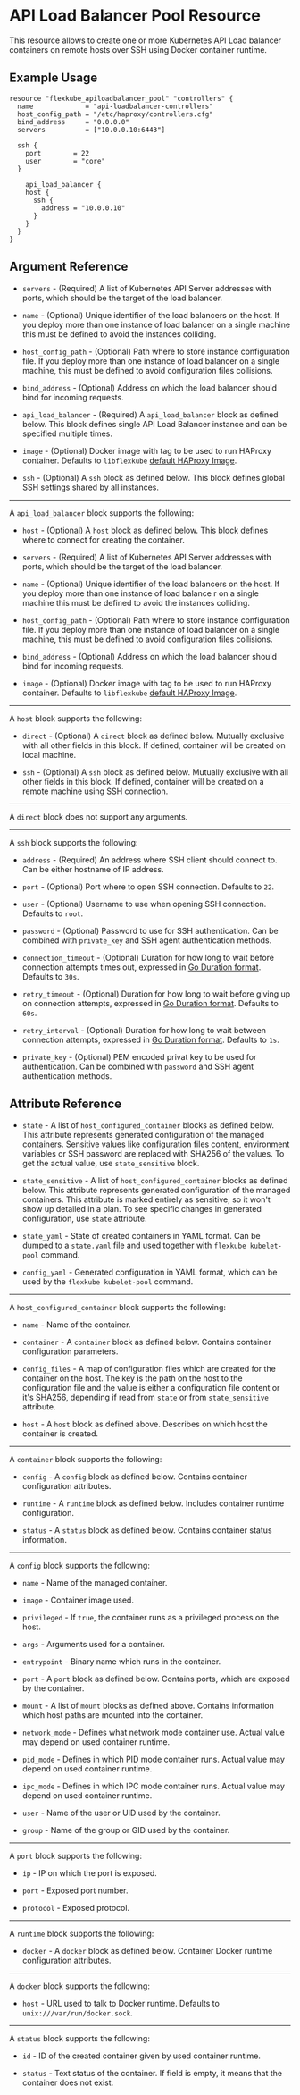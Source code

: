 # API Load Balancer Pool Resource

This resource allows to create one or more Kubernetes API Load balancer containers on remote hosts over SSH using Docker container runtime.

## Example Usage

```hcl
resource "flexkube_apiloadbalancer_pool" "controllers" {
  name             = "api-loadbalancer-controllers"
  host_config_path = "/etc/haproxy/controllers.cfg"
  bind_address     = "0.0.0.0"
  servers          = ["10.0.0.10:6443"]

  ssh {
    port        = 22
    user        = "core"
  }

	api_load_balancer {
    host {
      ssh {
        address = "10.0.0.10"
      }
    }
  }
}
```

## Argument Reference

* `servers` - (Required) A list of Kubernetes API Server addresses with ports, which should be the target of the load balancer.

* `name` - (Optional) Unique identifier of the load balancers on the host. If you deploy more than one instance of load balancer on a single machine this must be defined to avoid the instances colliding.

* `host_config_path` - (Optional) Path where to store instance configuration file. If you deploy more than one instance of load balancer on a single machine, this must be defined to avoid configuration files collisions.

* `bind_address` - (Optional) Address on which the load balancer should bind for incoming requests.

* `api_load_balancer` - (Required) A `api_load_balancer` block as defined below. This block defines single API Load Balancer instance and can be specified multiple times.

* `image` - (Optional) Docker image with tag to be used to run HAProxy container. Defaults to `libflexkube` [default HAProxy Image](https://github.com/flexkube/libflexkube/blob/master/pkg/defaults/defaults.go#L12).

* `ssh` - (Optional) A `ssh` block as defined below. This block defines global SSH settings shared by all instances.

---

A `api_load_balancer` block supports the following:

* `host` - (Optional) A `host` block as defined below. This block defines where to connect for creating the container.

* `servers` - (Required) A list of Kubernetes API Server addresses with ports, which should be the target of the load balancer.

* `name` - (Optional) Unique identifier of the load balancers on the host. If you deploy more than one instance of load balance
r on a single machine this must be defined to avoid the instances colliding.

* `host_config_path` - (Optional) Path where to store instance configuration file. If you deploy more than one instance of load balancer on a single machine, this must be defined to avoid configuration files collisions.

* `bind_address` - (Optional) Address on which the load balancer should bind for incoming requests.

* `image` - (Optional) Docker image with tag to be used to run HAProxy container. Defaults to `libflexkube` [default HAProxy Image](https://github.com/flexkube/libflexkube/blob/master/pkg/defaults/defaults.go#L12).

---

A `host` block supports the following:

* `direct` - (Optional) A `direct` block as defined below. Mutually exclusive with all other fields in this block. If defined, container will be created on local machine.

* `ssh` - (Optional) A `ssh` block as defined below. Mutually exclusive with all other fields in this block. If defined, container will be created on a remote machine using SSH connection.

---

A `direct` block does not support any arguments.

---

A `ssh` block supports the following:

* `address` - (Required) An address where SSH client should connect to. Can be either hostname of IP address.

* `port` - (Optional) Port where to open SSH connection. Defaults to `22`.

* `user` - (Optional) Username to use when opening SSH connection. Defaults to `root`.

* `password` - (Optional) Password to use for SSH authentication. Can be combined with `private_key` and SSH agent authentication methods.

* `connection_timeout` - (Optional) Duration for how long to wait before connection attempts times out, expressed in [Go Duration format](https://golang.org/pkg/time/#ParseDuration). Defaults to `30s`.

* `retry_timeout` - (Optional) Duration for how long to wait before giving up on connection attempts, expressed in [Go Duration format](https://golang.org/pkg/time/#ParseDuration). Defaults to `60s`.

* `retry_interval` - (Optional) Duration for how long to wait between connection attempts, expressed in [Go Duration format](https://golang.org/pkg/time/#ParseDuration). Defaults to `1s`.

* `private_key` - (Optional) PEM encoded privat key to be used for authentication. Can be combined with `password` and SSH agent authentication methods.

## Attribute Reference

* `state` - A list of `host_configured_container` blocks as defined below. This attribute represents generated configuration of the managed containers. Sensitive values like configuration files content, environment variables or SSH password are replaced with SHA256 of the values. To get the actual value, use `state_sensitive` block.

* `state_sensitive` - A list of `host_configured_container` blocks as defined below. This attribute represents generated configuration of the managed containers. This attribute is marked entirely as sensitive, so it won't show up detailed in a plan. To see specific changes in generated configuration, use `state` attribute.

* `state_yaml` - State of created containers in YAML format. Can be dumped to a `state.yaml` file and used together with `flexkube kubelet-pool` command.

* `config_yaml` - Generated configuration in YAML format, which can be used by the `flexkube kubelet-pool` command.

---

A `host_configured_container` block supports the following:

* `name` - Name of the container.

* `container` - A `container` block as defined below. Contains container configuration parameters.

* `config_files` - A map of configuration files which are created for the container on the host. The key is the path on the host to the configuration file and the value is either a configuration file content or it's SHA256, depending if read from `state` or from `state_sensitive` attribute.

* `host` - A `host` block as defined above. Describes on which host the container is created.

---

A `container` block supports the following:

* `config` - A `config` block as defined below. Contains container configuration attributes.

* `runtime` - A `runtime` block as defined below. Includes container runtime configuration.

* `status` - A `status` block as defined below. Contains container status information.

---

A `config` block supports the following:

* `name` - Name of the managed container.

* `image` - Container image used.

* `privileged` - If `true`, the container runs as a privileged process on the host.

* `args` - Arguments used for a container.

* `entrypoint` - Binary name which runs in the container.

* `port` - A `port` block as defined below. Contains ports, which are exposed by the container.

* `mount` - A list of `mount` blocks as defined above. Contains information which host paths are mounted into the container.

* `network_mode` - Defines what network mode container use. Actual value may depend on used container runtime.

* `pid_mode` - Defines in which PID mode container runs. Actual value may depend on used container runtime.

* `ipc_mode` - Defines in which IPC mode container runs. Actual value may depend on used container runtime.

* `user` - Name of the user or UID used by the container.

* `group` - Name of the group or GID used by the container.

---

A `port` block supports the following:

* `ip` - IP on which the port is exposed.

* `port` - Exposed port number.

* `protocol` - Exposed protocol.

---

A `runtime` block supports the following:

* `docker` - A `docker` block as defined below. Container Docker runtime configuration attributes.

---

A `docker` block supports the following:

* `host` - URL used to talk to Docker runtime. Defaults to `unix:///var/run/docker.sock`.

---

A `status` block supports the following:

* `id` - ID of the created container given by used container runtime.

* `status` - Text status of the container. If field is empty, it means that the container does not exist.
